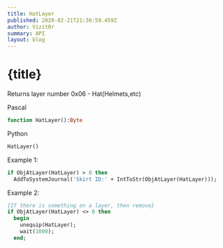 ```yaml
---
title: HatLayer
published: 2020-02-21T21:36:59.459Z
author: Vizit0r
summary: API
layout: blog
---
```


# {title}

Returns layer number 0x06 - Hat(Helmets,etc)

Pascal

```pascal
function HatLayer():Byte
```

Python

```python
HatLayer()
```

Example 1:

```pascal
if ObjAtLayer(HatLayer) > 0 then 
  AddToSystemJournal('Skirt ID:' + IntToStr(ObjAtLayer(HatLayer)));
```

Example 2:

```pascal
{If there is something on a layer, then remove}
if ObjAtLayer(HatLayer) <> 0 then
  begin
    unequip(HatLayer);
    wait(1000);
  end;
```